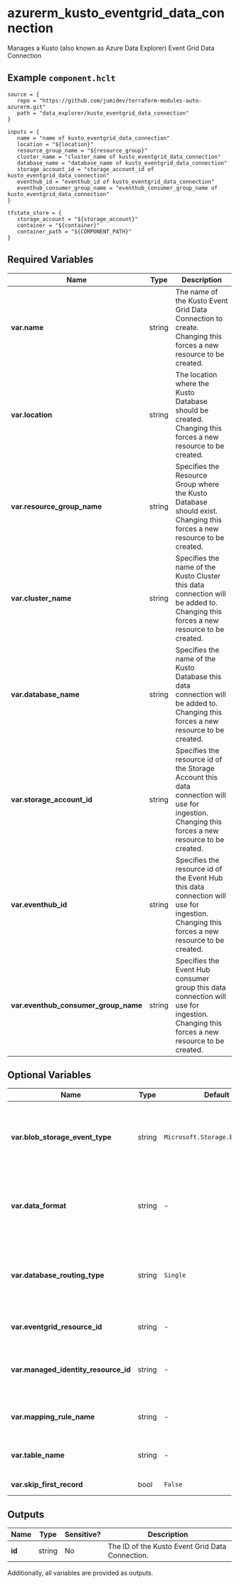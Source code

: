 # azurerm_kusto_eventgrid_data_connection

Manages a Kusto (also known as Azure Data Explorer) Event Grid Data Connection

## Example `component.hclt`

```hcl
source = {
   repo = "https://github.com/jumidev/terraform-modules-auto-azurerm.git" 
   path = "data_explorer/kusto_eventgrid_data_connection" 
}

inputs = {
   name = "name of kusto_eventgrid_data_connection" 
   location = "${location}" 
   resource_group_name = "${resource_group}" 
   cluster_name = "cluster_name of kusto_eventgrid_data_connection" 
   database_name = "database_name of kusto_eventgrid_data_connection" 
   storage_account_id = "storage_account_id of kusto_eventgrid_data_connection" 
   eventhub_id = "eventhub_id of kusto_eventgrid_data_connection" 
   eventhub_consumer_group_name = "eventhub_consumer_group_name of kusto_eventgrid_data_connection" 
}

tfstate_store = {
   storage_account = "${storage_account}" 
   container = "${container}" 
   container_path = "${COMPONENT_PATH}" 
}

```

## Required Variables

| Name | Type |  Description |
| ---- | --------- |  ----------- |
| **var.name** | string |  The name of the Kusto Event Grid Data Connection to create. Changing this forces a new resource to be created. | 
| **var.location** | string |  The location where the Kusto Database should be created. Changing this forces a new resource to be created. | 
| **var.resource_group_name** | string |  Specifies the Resource Group where the Kusto Database should exist. Changing this forces a new resource to be created. | 
| **var.cluster_name** | string |  Specifies the name of the Kusto Cluster this data connection will be added to. Changing this forces a new resource to be created. | 
| **var.database_name** | string |  Specifies the name of the Kusto Database this data connection will be added to. Changing this forces a new resource to be created. | 
| **var.storage_account_id** | string |  Specifies the resource id of the Storage Account this data connection will use for ingestion. Changing this forces a new resource to be created. | 
| **var.eventhub_id** | string |  Specifies the resource id of the Event Hub this data connection will use for ingestion. Changing this forces a new resource to be created. | 
| **var.eventhub_consumer_group_name** | string |  Specifies the Event Hub consumer group this data connection will use for ingestion. Changing this forces a new resource to be created. | 

## Optional Variables

| Name | Type |  Default  |  Description |
| ---- | --------- |  ----------- | ----------- |
| **var.blob_storage_event_type** | string |  `Microsoft.Storage.BlobCreated`  |  Specifies the blob storage event type that needs to be processed. Possible Values are `Microsoft.Storage.BlobCreated` and `Microsoft.Storage.BlobRenamed`. Defaults to `Microsoft.Storage.BlobCreated`. | 
| **var.data_format** | string |  -  |  Specifies the data format of the EventHub messages. Allowed values: `APACHEAVRO`, `AVRO`, `CSV`, `JSON`, `MULTIJSON`, `ORC`, `PARQUET`, `PSV`, `RAW`, `SCSV`, `SINGLEJSON`, `SOHSV`, `TSV`, `TSVE`, `TXT` and `W3CLOGFILE`. | 
| **var.database_routing_type** | string |  `Single`  |  Indication for database routing information from the data connection, by default only database routing information is allowed. Allowed values: `Single`, `Multi`. Changing this forces a new resource to be created. Defaults to `Single`. | 
| **var.eventgrid_resource_id** | string |  -  |  The resource ID of the event grid that is subscribed to the storage account events. | 
| **var.managed_identity_resource_id** | string |  -  |  Empty for non-managed identity based data connection. For system assigned identity, provide cluster resource Id. For user assigned identity (UAI) provide the UAI resource Id. | 
| **var.mapping_rule_name** | string |  -  |  Specifies the mapping rule used for the message ingestion. Mapping rule must exist before resource is created. | 
| **var.table_name** | string |  -  |  Specifies the target table name used for the message ingestion. Table must exist before resource is created. | 
| **var.skip_first_record** | bool |  `False`  |  is the first record of every file ignored? Defaults to `false`. | 



## Outputs

| Name | Type | Sensitive? | Description |
| ---- | ---- | --------- | --------- |
| **id** | string | No  | The ID of the Kusto Event Grid Data Connection. | 

Additionally, all variables are provided as outputs.

